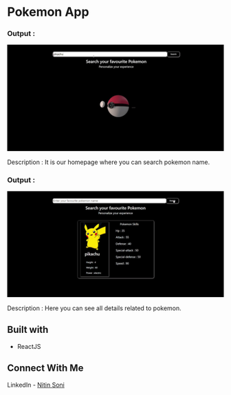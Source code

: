 # Pokemon App

### Output : 
![webpage](./public/assets/homepage.png)

Description : It is our homepage where you can search pokemon name.

### Output : 
![webpage](./public/assets/pokemon-info.png)

Description : Here you can see all details related to pokemon.

## Built with
* ReactJS

## Connect With Me
LinkedIn - [Nitin Soni](www.linkedin.com/in/nitin-soni-19bb7317b)